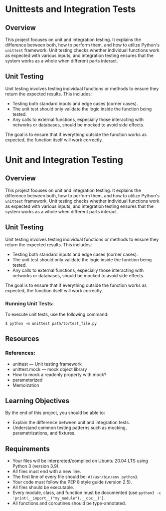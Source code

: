 # Unittests and Integration Tests

## Overview

This project focuses on unit and integration testing. It explains the difference between both, how to perform them, and how to utilize Python's `unittest` framework. Unit testing checks whether individual functions work as expected with various inputs, and integration testing ensures that the system works as a whole when different parts interact.

## Unit Testing

Unit testing involves testing individual functions or methods to ensure they return the expected results. This includes:

- Testing both standard inputs and edge cases (corner cases).
- The unit test should only validate the logic inside the function being tested.
- Any calls to external functions, especially those interacting with networks or databases, should be mocked to avoid side effects.

The goal is to ensure that if everything outside the function works as expected, the function itself will work correctly.

# Unit and Integration Testing

## Overview

This project focuses on unit and integration testing. It explains the difference between both, how to perform them, and how to utilize Python's `unittest` framework. Unit testing checks whether individual functions work as expected with various inputs, and integration testing ensures that the system works as a whole when different parts interact.

## Unit Testing

Unit testing involves testing individual functions or methods to ensure they return the expected results. This includes:

- Testing both standard inputs and edge cases (corner cases).
- The unit test should only validate the logic inside the function being tested.
- Any calls to external functions, especially those interacting with networks or databases, should be mocked to avoid side effects.

The goal is to ensure that if everything outside the function works as expected, the function itself will work correctly.

### Running Unit Tests:

To execute unit tests, use the following command:

`$ python -m unittest path/to/test_file.py`

## Resources

### References:

- unittest — Unit testing framework
- unittest.mock — mock object library
- How to mock a readonly property with mock?
- parameterized
- Memoization

## Learning Objectives

By the end of this project, you should be able to:

- Explain the difference between unit and integration tests.
- Understand common testing patterns such as mocking, parametrizations, and fixtures.

## Requirements

- Your files will be interpreted/compiled on Ubuntu 20.04 LTS using Python 3 (version 3.9).
- All files must end with a new line.
- The first line of every file should be: `#!/usr/bin/env python3`.
- Your code must follow the PEP 8 style guide (version 2.5).
- All files should be executable.
- Every module, class, and function must be documented (use `python3 -c 'print(__import__("my_module").__doc__)'`).
- All functions and coroutines should be type-annotated.
